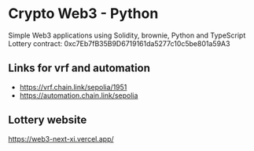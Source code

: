 
# Crypto Web3 - Python

Simple Web3 applications using Solidity, brownie, Python and TypeScript
Lottery contract: 0xc7Eb7fB35B9D6719161da5277c10c5be801a59A3

## Links for vrf and automation

- <https://vrf.chain.link/sepolia/1951>
- <https://automation.chain.link/sepolia>

## Lottery website

<https://web3-next-xi.vercel.app/>
